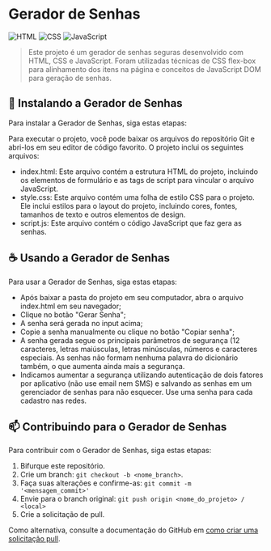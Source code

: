 # Gerador de Senhas
  
![HTML](https://img.shields.io/badge/HTML5-E34F26?style=for-the-badge&logo=html5&logoColor=white) ![CSS](https://img.shields.io/badge/CSS-239120?&style=for-the-badge&logo=css3&logoColor=white) ![JavaScript](https://img.shields.io/badge/JavaScript-323330?style=for-the-badge&logo=javascript&logoColor=F7DF1E)
  
  
 > Este projeto é um gerador de senhas seguras desenvolvido com HTML, CSS e JavaScript. Foram utilizadas técnicas de CSS flex-box para alinhamento dos itens na página e conceitos de JavaScript DOM para geração de senhas.
  
  
 ## 🚀 Instalando a Gerador de Senhas
  
 Para instalar a Gerador de Senhas, siga estas etapas: 
  
  Para executar o projeto, você pode baixar os arquivos do repositório Git e abri-los em seu editor de código favorito. O projeto inclui os seguintes arquivos:
  
  - index.html: Este arquivo contém a estrutura HTML do projeto, incluindo os elementos de formulário e as tags de script para vincular o arquivo JavaScript.
  - style.css: Este arquivo contém uma folha de estilo CSS para o projeto. Ele inclui estilos para o layout do projeto, incluindo cores, fontes, tamanhos de texto e outros elementos de design.
  - script.js: Este arquivo contém o código JavaScript que faz gera as senhas.
  
  
 ## ☕ Usando a Gerador de Senhas
  
 Para usar a Gerador de Senhas, siga estas etapas: 
  
 - Após baixar a pasta do projeto em seu computador, abra o arquivo index.html em seu navegador;
 - Clique no botão "Gerar Senha";
 - A senha será gerada no input acima;
- Copie a senha manualmente ou clique no botão "Copiar senha";
- A senha gerada segue os principais parâmetros de segurança (12 caracteres, letras maiúsculas, letras minúsculas, números e caracteres especiais. As senhas não formam nenhuma palavra do dicionário também, o que aumenta ainda mais a segurança.
- Indicamos aumentar a segurança utilizando autenticação de dois fatores por aplicativo (não use email nem SMS) e salvando as senhas em um gerenciador de senhas para não esquecer. Use uma senha para cada cadastro nas redes.
 
  
 ## 📫 Contribuindo para o Gerador de Senhas 

 Para contribuir com o Gerador de Senhas, siga estas etapas: 
  
 1. Bifurque este repositório. 
 2. Crie um branch: `git checkout -b <nome_branch>`. 
 3. Faça suas alterações e confirme-as: `git commit -m '<mensagem_commit>'` 
 4. Envie para o branch original: `git push origin <nome_do_projeto> / <local>` 
 5. Crie a solicitação de pull. 
  
 Como alternativa, consulte a documentação do GitHub em [como criar uma solicitação pull](https://help.github.com/en/github/collaborating-with-issues-and-pull-requests/creating-a-pull-request). 
